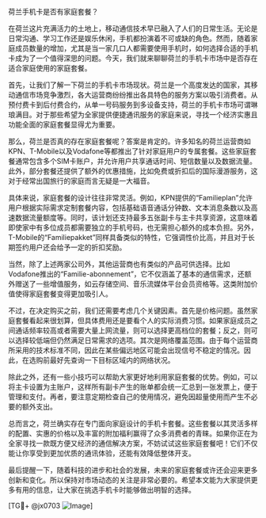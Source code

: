 荷兰手机卡是否有家庭套餐？

在荷兰这片充满活力的土地上，移动通信技术早已融入了人们的日常生活。无论是日常沟通、学习工作还是娱乐休闲，手机都扮演着不可或缺的角色。然而，随着家庭成员数量的增加，尤其是当一家几口人都需要使用手机时，如何选择合适的手机卡成为了一个值得深思的问题。今天，我们就来聊聊荷兰的手机卡市场中是否存在适合家庭使用的家庭套餐。

首先，让我们了解一下荷兰的手机卡市场现状。荷兰是一个高度发达的国家，其移动通信市场竞争激烈，各大运营商纷纷推出各具特色的服务方案以吸引消费者。从预付费卡到后付费合约，从单一号码服务到多设备支持，荷兰的手机卡市场可谓琳琅满目。对于那些希望为全家提供便捷通讯服务的家庭来说，寻找一个经济实惠且功能全面的家庭套餐显得尤为重要。

那么，荷兰是否真的存在家庭套餐呢？答案是肯定的。许多知名的荷兰运营商如KPN、T-Mobile以及Vodafone等都推出了针对家庭用户的专属套餐。这些家庭套餐通常包含多个SIM卡账户，并允许用户共享通话时间、短信数量以及数据流量。此外，部分套餐还提供了额外的优惠措施，比如免费或折扣后的国际漫游服务，这对于经常出国旅行的家庭而言无疑是一大福音。

具体来说，家庭套餐的设计往往非常灵活。例如，KPN提供的“Familieplan”允许用户根据实际需求定制套餐内容，包括基础语音通话分钟数、文本消息条数以及高速数据流量额度等。同时，该计划还支持最多五张副卡与主卡共享资源，这意味着即使家中有多位成员都需要独立的手机号码，也无需担心额外的成本负担。另外，T-Mobile的“Familiepakket”同样具备类似的特性，它强调性价比高，并且对于长期签约用户还会给予一定的折扣奖励。

当然，除了上述两家公司外，其他运营商也有类似的产品可供选择。比如Vodafone推出的“Familie-abonnement”，它不仅涵盖了基本的通信需求，还额外赠送了一些增值服务，如云存储空间、音乐流媒体平台会员资格等。这类附加价值使得家庭套餐变得更加吸引人。

不过，在决定购买之前，我们还需要考虑几个关键因素。首先是价格问题。虽然家庭套餐看起来很划算，但具体费用还是要看个人的实际消费习惯。如果家庭成员之间通话频率较高或者需要大量上网流量，则可以选择更高档位的套餐；反之，则可以选择较低端但仍然满足日常需求的选项。其次是网络覆盖范围。由于每个运营商所采用的技术标准不同，因此在某些偏远地区可能会出现信号不稳定的情况。因此，在选购前最好先查询一下目标区域内的网络状况。

除此之外，还有一些小技巧可以帮助大家更好地利用家庭套餐的优势。例如，可以将主卡设置为主账户，这样所有副卡产生的账单都会统一汇总到一张发票上，便于管理和支付。再者，要注意定期检查自己的使用情况，避免因超量使用而产生不必要的额外支出。

总而言之，荷兰确实存在专门面向家庭设计的手机卡套餐。这些套餐以其灵活多样的配置、实惠的价格以及丰富的附加福利赢得了众多消费者的青睐。如果你正在为全家寻找一款既方便又经济的通信解决方案，不妨试试这些家庭套餐吧！它们不仅能让你享受到更加优质的通讯体验，还能有效降低整体开支。

最后提醒一下，随着科技的进步和社会的发展，未来的家庭套餐或许还会迎来更多创新和变化。所以保持对市场动态的关注是非常必要的。希望本文能为大家提供更多有用的信息，让大家在挑选手机卡时能够做出明智的选择。

[TG💪+ @jx0703 ![Image](https://github.com/user-attachments/assets/dbca1d08-cadb-493c-b0ec-ad6f7a83f270)]